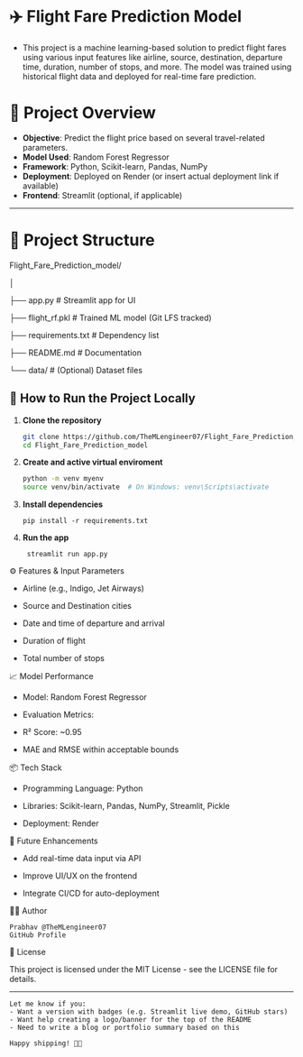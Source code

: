 # ✈️ Flight Fare Prediction Model

* This project is a machine learning-based solution to predict flight fares using various input features like airline, source, destination, departure 
  time, duration, number of stops, and more. 
  The model was trained using historical flight data and deployed for real-time fare prediction.
  

# 📌 Project Overview

- **Objective**: Predict the flight price based on several travel-related parameters.
- **Model Used**: Random Forest Regressor
- **Framework**: Python, Scikit-learn, Pandas, NumPy
- **Deployment**: Deployed on Render (or insert actual deployment link if available)
- **Frontend**: Streamlit (optional, if applicable)

---

# 📂 Project Structure

Flight_Fare_Prediction_model/

 │

 ├── app.py              # Streamlit app for UI

 ├── flight_rf.pkl       # Trained ML model (Git LFS tracked)

 ├── requirements.txt    # Dependency list

 ├── README.md           # Documentation

 └── data/               # (Optional) Dataset files




## 🚀 How to Run the Project Locally

1. **Clone the repository**
   ```bash
   git clone https://github.com/TheMLengineer07/Flight_Fare_Prediction_model.git
   cd Flight_Fare_Prediction_model

2. **Create and active virtual enviroment**

   ```bash
   python -m venv myenv
   source venv/bin/activate  # On Windows: venv\Scripts\activate
   ```

3. **Install dependencies**

   ```pip install -r requirements.txt```

4. **Run the app**

   ``` streamlit run app.py```

⚙️ Features & Input Parameters

   *  Airline (e.g., Indigo, Jet Airways)

   *  Source and Destination cities

   *  Date and time of departure and arrival

   *  Duration of flight

   *  Total number of stops

 📈 Model Performance
 
   * Model: Random Forest Regressor

   * Evaluation Metrics:

   * R² Score: ~0.95

   * MAE and RMSE within acceptable bounds

 📦 Tech Stack
 
   * Programming Language: Python

   * Libraries: Scikit-learn, Pandas, NumPy, Streamlit, Pickle

   * Deployment: Render

📌 Future Enhancements

   * Add real-time data input via API

   * Improve UI/UX on the frontend

   * Integrate CI/CD for auto-deployment

🙋‍♂️ Author


    Prabhav @TheMLengineer07
    GitHub Profile

📝 License

  This project is licensed under the MIT License - see the LICENSE file for details.


  ---

    Let me know if you:
    - Want a version with badges (e.g. Streamlit live demo, GitHub stars)
    - Want help creating a logo/banner for the top of the README
    - Need to write a blog or portfolio summary based on this

    Happy shipping! 💼✨








